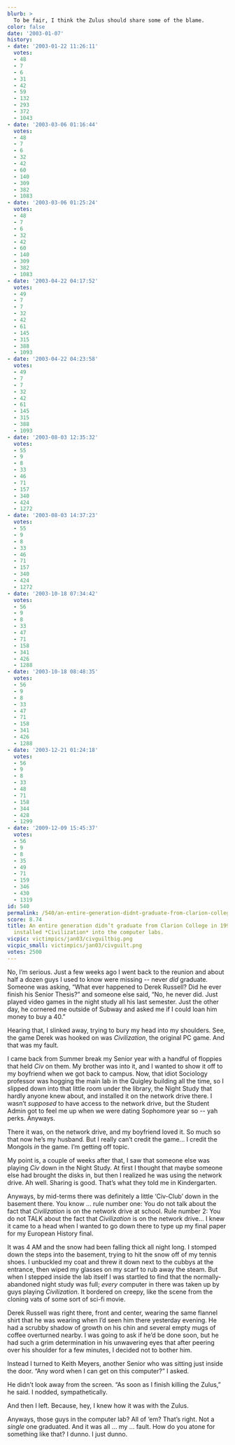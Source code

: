 ```yaml
---
blurb: >
  To be fair, I think the Zulus should share some of the blame.
color: false
date: '2003-01-07'
history:
- date: '2003-01-22 11:26:11'
  votes:
  - 48
  - 7
  - 6
  - 31
  - 42
  - 59
  - 132
  - 293
  - 372
  - 1043
- date: '2003-03-06 01:16:44'
  votes:
  - 48
  - 7
  - 6
  - 32
  - 42
  - 60
  - 140
  - 309
  - 382
  - 1083
- date: '2003-03-06 01:25:24'
  votes:
  - 48
  - 7
  - 6
  - 32
  - 42
  - 60
  - 140
  - 309
  - 382
  - 1083
- date: '2003-04-22 04:17:52'
  votes:
  - 49
  - 7
  - 7
  - 32
  - 42
  - 61
  - 145
  - 315
  - 388
  - 1093
- date: '2003-04-22 04:23:58'
  votes:
  - 49
  - 7
  - 7
  - 32
  - 42
  - 61
  - 145
  - 315
  - 388
  - 1093
- date: '2003-08-03 12:35:32'
  votes:
  - 55
  - 9
  - 8
  - 33
  - 46
  - 71
  - 157
  - 340
  - 424
  - 1272
- date: '2003-08-03 14:37:23'
  votes:
  - 55
  - 9
  - 8
  - 33
  - 46
  - 71
  - 157
  - 340
  - 424
  - 1272
- date: '2003-10-18 07:34:42'
  votes:
  - 56
  - 9
  - 8
  - 33
  - 47
  - 71
  - 158
  - 341
  - 426
  - 1288
- date: '2003-10-18 08:48:35'
  votes:
  - 56
  - 9
  - 8
  - 33
  - 47
  - 71
  - 158
  - 341
  - 426
  - 1288
- date: '2003-12-21 01:24:18'
  votes:
  - 56
  - 9
  - 8
  - 33
  - 48
  - 71
  - 158
  - 344
  - 428
  - 1299
- date: '2009-12-09 15:45:37'
  votes:
  - 56
  - 9
  - 8
  - 35
  - 49
  - 71
  - 159
  - 346
  - 430
  - 1319
id: 540
permalink: /540/an-entire-generation-didnt-graduate-from-clarion-college-in-1992-because-i-installed-civilization-into-the-computer-labs/
score: 8.74
title: An entire generation didn’t graduate from Clarion College in 1992 because I
  installed *Civilization* into the computer labs.
vicpic: victimpics/jan03/civguiltbig.png
vicpic_small: victimpics/jan03/civguilt.png
votes: 2500
---
```


No, I’m serious. Just a few weeks ago I went back to the reunion and
about half a dozen guys I used to know were missing -- never *did*
graduate. Someone was asking, “What ever happened to Derek Russell? Did
he ever finish his Senior Thesis?” and someone else said, “No, he never
did. Just played video games in the night study all his last semester.
Just the other day, he cornered me outside of Subway and asked me if I
could loan him money to buy a 40.”

Hearing that, I slinked away, trying to bury my head into my shoulders.
See, the game Derek was hooked on was *Civilization*, the original PC
game. And that was my fault.

I came back from Summer break my Senior year with a handful of floppies
that held *Civ* on them. My brother was into it, and I wanted to show it
off to my boyfriend when we got back to campus. Now, that idiot
Sociology professor was hogging the main lab in the Quigley building all
the time, so I slipped down into that little room under the library, the
Night Study that hardly anyone knew about, and installed it on the
network drive there. I wasn’t *supposed* to have access to the network
drive, but the Student Admin got to feel me up when we were dating
Sophomore year so -- yah perks. Anyways.

There it was, on the network drive, and my boyfriend loved it. So much
so that now he’s my husband. But I really can’t credit the game... I
credit the Mongols *in* the game. I’m getting off topic.

My point is, a couple of weeks after that, I saw that someone else was
playing *Civ* down in the Night Study. At first I thought that maybe
someone else had brought the disks in, but then I realized he was using
the network drive. Ah well. Sharing is good. That’s what they told me in
Kindergarten.

Anyways, by mid-terms there was definitely a little ‘Civ-Club’ down in
the basement there. You know ... rule number one: You do not talk about
the fact that *Civilization* is on the network drive at school. Rule
number 2: You do not TALK about the fact that *Civilization* is on the
network drive... I knew it came to a head when I wanted to go down there
to type up my final paper for my European History final.

It was 4 AM and the snow had been falling thick all night long. I
stomped down the steps into the basement, trying to hit the snow off of
my tennis shoes. I unbuckled my coat and threw it down next to the
cubbys at the entrance, then wiped my glasses on my scarf to rub away
the steam. But when I stepped inside the lab itself I was startled to
find that the normally-abandoned night study was full; *every* computer
in there was taken up by guys playing *Civilization*. It bordered on
creepy, like the scene from the cloning vats of some sort of sci-fi
movie.

Derek Russell was right there, front and center, wearing the same
flannel shirt that he was wearing when I’d seen him there yesterday
evening. He had a scrubby shadow of growth on his chin and several empty
mugs of coffee overturned nearby. I was going to ask if he’d be done
soon, but he had such a grim determination in his unwavering eyes that
after peering over his shoulder for a few minutes, I decided not to
bother him.

Instead I turned to Keith Meyers, another Senior who was sitting just
inside the door. “Any word when I can get on this computer?” I asked.

He didn’t look away from the screen. “As soon as I finish killing the
Zulus,” he said. I nodded, sympathetically.

And then I left. Because, hey, I knew how it was with the Zulus.

Anyways, those guys in the computer lab? All of ‘em? That’s right. Not a
*single* one graduated. And it was all ... my ... fault. How do you
atone for something like that? I dunno. I just dunno.